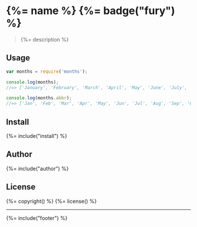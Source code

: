 # {%= name %} {%= badge("fury") %}

> {%= description %}

## Usage

```js
var months = require('months');

console.log(months);
//=> ['January', 'February', 'March', 'April', 'May', 'June', 'July', 'August', 'September', 'October', 'November', 'December']

console.log(months.abbr);
//=> ['Jan', 'Feb', 'Mar', 'Apr', 'May', 'Jun', 'Jul', 'Aug', 'Sep', 'Oct', 'Nov', 'Dec']
```

## Install
{%= include("install") %}

## Author
{%= include("author") %}

## License
{%= copyright() %}
{%= license() %}

***

{%= include("footer") %}